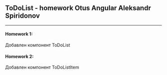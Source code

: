 ## ToDoList - homework Otus Angular Aleksandr Spiridonov

----

#### Homework 1:

Добавлен компонент ToDoList

#### Homework 2:

Добавлен компонент ToDoListItem
